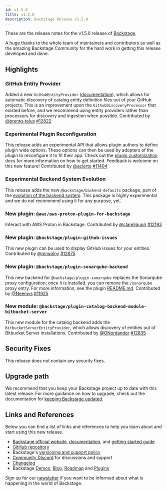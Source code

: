 ```yaml
---
id: v1.5.0
title: v1.5.0
description: Backstage Release v1.5.0
---
```


These are the release notes for the v1.5.0 release of [Backstage](https://backstage.io/).

A huge thanks to the whole team of maintainers and contributors as well as the amazing Backstage Community for the hard work in getting this release developed and done.

## Highlights

### GitHub Entity Provider

Added a new `GitHubEntityProvider` ([documentation](https://backstage.io/docs/integrations/github/discovery)), which allows for automatic discovery of catalog entity definition files out of your GitHub projects. This is an improvement upon the `GithubDiscoveryProcessor` that existed before, and we recommend using entity providers rather than processors for discovery and ingestion when possible. Contributed by [@brentg-telus](https://github.com/brentg-telus) [#12822](https://github.com/backstage/backstage/pull/12822)

### Experimental Plugin Reconfiguration

This release adds an experimental API that allows plugin authors to define plugin wide options. These options can then be used by adopters of the plugin to reconfigure it to fit their app. Check out the [plugin customization](https://backstage.io/docs/plugins/customization) docs for more information on how to get started. Feedback is welcome on this new feature! Contributed by [@acierto](https://github.com/acierto) [#11404](https://github.com/backstage/backstage/pull/11404)

### Experimental Backend System Evolution

This release adds the new `@backstage/backend-defaults` package, part of the [evolution of the backend system](https://github.com/backstage/backstage/issues/11611). This package is highly experimental and we do not recommend using it for any purpose, yet.

### New plugin: `@aws/aws-proton-plugin-for-backstage`

Interact with AWS Proton in Backstage. Contributed by [@clareliguori](https://github.com/clareliguori) [#12193](https://github.com/backstage/backstage/pull/12193)

### New plugin: `@backstage/plugin-github-issues`

This new plugin can be used to display GitHub issues for your entities. Contributed by [@mrwolny](https://github.com/mrwolny) [#12875](https://github.com/backstage/backstage/pull/12875)

### New plugin: `@backstage/plugin-sonarqube-backend`

This new backend for `@backstage/plugin-sonarqube` replaces the Sonarqube proxy configuration; once it is installed, you can remove the `/sonarqube` proxy entry. For more information, see the plugin [README.md](https://github.com/backstage/backstage/blob/master/plugins/sonarqube-backend/README.md). Contributed by [@Neemys](https://github.com/Neemys) [#11925](https://github.com/backstage/backstage/pull/11925)

### New module: `@backstage/plugin-catalog-backend-module-bitbucket-server`

This new module for the catalog backend adds the `BitbucketServerEntityProvider`, which allows discovery of entities out of Bitbucket Server installations. Contributed by [@ONordander](https://github.com/ONordander) [#12835](https://github.com/backstage/backstage/pull/12835)

## Security Fixes

This release does not contain any security fixes.

## Upgrade path

We recommend that you keep your Backstage project up to date with this latest release. For more guidance on how to upgrade, check out the documentation for [keeping Backstage updated](https://backstage.io/docs/getting-started/keeping-backstage-updated).

## Links and References

Below you can find a list of links and references to help you learn about and start using this new release.

- [Backstage official website](https://backstage.io/), [documentation](https://backstage.io/docs/), and [getting started guide](https://backstage.io/docs/getting-started/)
- [GitHub repository](https://github.com/backstage/backstage)
- Backstage's [versioning and support policy](https://backstage.io/docs/overview/versioning-policy)
- [Community Discord](https://discord.gg/backstage-687207715902193673) for discussions and support
- [Changelog](https://github.com/backstage/backstage/tree/master/docs/releases/v1.5.0-changelog.md)
- Backstage [Demos](https://backstage.io/demos), [Blog](https://backstage.io/blog), [Roadmap](https://backstage.io/docs/overview/roadmap) and [Plugins](https://backstage.io/plugins)

Sign up for our [newsletter](https://mailchi.mp/spotify/backstage-community) if you want to be informed about what is happening in the world of Backstage.
